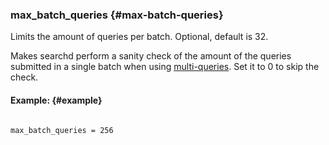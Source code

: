 ### max_batch_queries {#max-batch-queries}

Limits the amount of queries per batch. Optional, default is 32.

Makes searchd perform a sanity check of the amount of the queries submitted in a single batch when using [multi-queries](../../multi-queries.md). Set it to 0 to skip the check.

#### Example: {#example}

```

max_batch_queries = 256

```